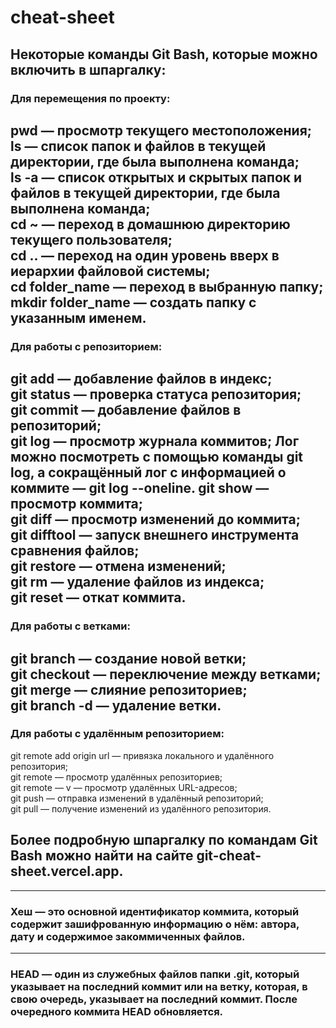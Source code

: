 # cheat-sheet  
## Некоторые команды Git Bash, которые можно включить в шпаргалку:  

### Для перемещения по проекту:  
pwd — просмотр текущего местоположения;  
ls — список папок и файлов в текущей директории, где была выполнена команда;  
ls -a — список открытых и скрытых папок и файлов в текущей директории, где была выполнена команда;  
cd ~ — переход в домашнюю директорию текущего пользователя;  
cd .. — переход на один уровень вверх в иерархии файловой системы;  
cd folder_name — переход в выбранную папку;  
mkdir folder_name — создать папку с указанным именем.  
---
### Для работы с репозиторием:  
git add — добавление файлов в индекс;  
git status — проверка статуса репозитория;  
git commit — добавление файлов в репозиторий;  
git log — просмотр журнала коммитов; Лог можно посмотреть с помощью команды git log, а сокращённый лог с информацией о коммите — git log --oneline.
git show — просмотр коммита;  
git diff — просмотр изменений до коммита;  
git difftool — запуск внешнего инструмента сравнения файлов;  
git restore — отмена изменений;  
git rm — удаление файлов из индекса;  
git reset — откат коммита.  
---
### Для работы с ветками:  
git branch — создание новой ветки;  
git checkout — переключение между ветками;  
git merge — слияние репозиториев;  
git branch -d — удаление ветки.  
---
### Для работы с удалённым репозиторием:  
git remote add origin url — привязка локального и удалённого репозитория;  
git remote — просмотр удалённых репозиториев;  
git remote — v — просмотр удалённых URL-адресов;  
git push — отправка изменений в удалённый репозиторий;  
git pull — получение изменений из удалённого репозитория.  
## Более подробную шпаргалку по командам Git Bash можно найти на сайте git-cheat-sheet.vercel.app.  
---
### Хеш — это основной идентификатор коммита, который содержит зашифрованную информацию о нём: автора, дату и содержимое закоммиченных файлов.
---
### HEAD — один из служебных файлов папки .git, который указывает на последний коммит или на ветку, которая, в свою очередь, указывает на последний коммит. После очередного коммита HEAD обновляется.